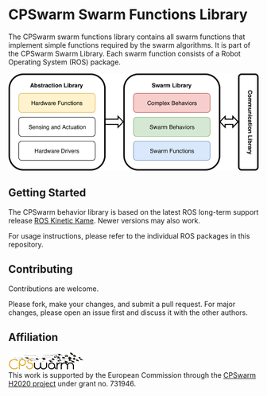# CPSwarm Swarm Functions Library

The CPSwarm swarm functions library contains all swarm functions that implement simple functions required by the swarm algorithms. It is part of the CPSwarm Swarm Library. Each swarm function consists of a Robot Operating System (ROS) package.

![CPSwarm Behavior Library Structure](library_structure.png)

## Getting Started
The CPSwarm behavior library is based on the latest ROS long-term support release [ROS Kinetic Kame](https://wiki.ros.org/kinetic/). Newer versions may also work.

For usage instructions, please refer to the individual ROS packages in this repository.

## Contributing
Contributions are welcome. 

Please fork, make your changes, and submit a pull request. For major changes, please open an issue first and discuss it with the other authors.

## Affiliation
![CPSwarm](https://github.com/cpswarm/template/raw/master/cpswarm.png)  
This work is supported by the European Commission through the [CPSwarm H2020 project](https://cpswarm.eu) under grant no. 731946.
